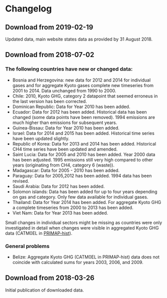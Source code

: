 # Changelog

## Download from 2019-02-19

Updated data, main website states data as provided by 31 August 2018.

## Download from 2018-07-02

### The following countries have new or changed data:

* Bosnia and Herzegovina: new data for 2012 and 2014 for individual gases and for aggregate Kyoto gases complete new timeseries from 2001 to 2014. Data unchanged from 1990 to 2000.
* Chile: 2010, Kyoto GHG, category 2 datapoint that seemed erroneus in the last version has been corrected.
* Dominican Republic: Data for Year 2010 has been added.
* Ecuador: Data for 2012 has been added. Historical data has been changed (some data points have been removed). 1994 emissions are much higher than emissions for subsequent years.
* Guinea-Bissau: Data for Year 2010 has been added.
* Israel: Data for 2014 and 2015 has been added. Historical time series have been updated slightly.
* Republic of Korea: Data for 2013 and 2014 has been added. Historical CH4 time series have been updated and amended.
* Saint Lucia: Data for 2005 and 2010 has been added. Year 2000 data has been adjusted. 1995 emissions still very high compared to other years (originating from CH4, category 6 (waste)).
* Madagascar: Data for 2005 - 2010 has been added.
* Paraguay: Data for 2005,2012 has been added. 1994 data has been revised.
* Saudi Arabia: Data for 2012 has been added.
* Solomon islands: Data has been added for up to four years depending on gas and category. Only few data available for individual gases.
* Thailand: Data for Year 2014 has been added. For aggregate Kyoto GHG a complete  timeseries from 2000 to 2013 has been added.
* Viet Nam: Data for Year 2013 has been added.

Small changes in individual sectors might be missing as countries were only investigated in detail when changes were visible in aggregated Kyoto GHG data
(CATM0EL in [PRIMAP-hist](http://www.pik-potsdam.de/paris-reality-check/primap-hist/)).

### General problems

* Belize: Aggregate Kyoto GHG (CATM0EL in PRIMAP-hist) data does not coincide with calculated sums for years 2003, 2006, and 2009.

## Download from 2018-03-26

Initial publication of downloaded data.
